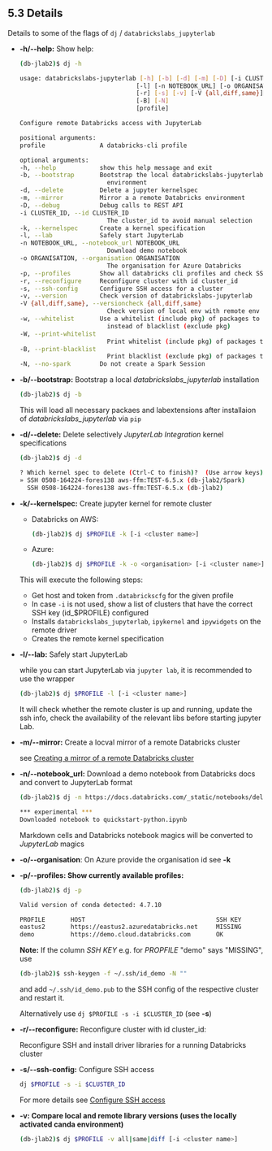 ## 5.3 Details

Details to some of the flags of `dj` / `databrickslabs_jupyterlab`

- **-h/--help:** Show help:

    ```bash
    (db-jlab2)$ dj -h

    usage: databrickslabs-jupyterlab [-h] [-b] [-d] [-m] [-D] [-i CLUSTER_ID] [-k]
                                    [-l] [-n NOTEBOOK_URL] [-o ORGANISATION] [-p]
                                    [-r] [-s] [-v] [-V {all,diff,same}] [-w] [-W]
                                    [-B] [-N]
                                    [profile]

    Configure remote Databricks access with JupyterLab

    positional arguments:
    profile               A databricks-cli profile

    optional arguments:
    -h, --help            show this help message and exit
    -b, --bootstrap       Bootstrap the local databrickslabs-jupyterlab
                            environment
    -d, --delete          Delete a jupyter kernelspec
    -m, --mirror          Mirror a a remote Databricks environment
    -D, --debug           Debug calls to REST API
    -i CLUSTER_ID, --id CLUSTER_ID
                            The cluster_id to avoid manual selection
    -k, --kernelspec      Create a kernel specification
    -l, --lab             Safely start JupyterLab
    -n NOTEBOOK_URL, --notebook_url NOTEBOOK_URL
                            Download demo notebook
    -o ORGANISATION, --organisation ORGANISATION
                            The organisation for Azure Databricks
    -p, --profiles        Show all databricks cli profiles and check SSH key
    -r, --reconfigure     Reconfigure cluster with id cluster_id
    -s, --ssh-config      Configure SSH access for a cluster
    -v, --version         Check version of databrickslabs-jupyterlab
    -V {all,diff,same}, --versioncheck {all,diff,same}
                            Check version of local env with remote env
    -w, --whitelist       Use a whitelist (include pkg) of packages to install
                            instead of blacklist (exclude pkg)
    -W, --print-whitelist
                            Print whitelist (include pkg) of packages to install
    -B, --print-blacklist
                            Print blacklist (exclude pkg) of packages to install
    -N, --no-spark        Do not create a Spark Session
    ```

- **-b/--bootstrap:** Bootstrap a local *databrickslabs_jupyterlab* installation

    ```bash
    (db-jlab2)$ dj -b
    ```

    This will load all necessary packaes and labextensions after installaion of *databrickslabs_jupyterlab* via `pip`

- **-d/--delete:** Delete selectively *JupyterLab Integration* kernel specifications

    ```bash
    (db-jlab2)$ dj -d

    ? Which kernel spec to delete (Ctrl-C to finish)?  (Use arrow keys)
    » SSH 0508-164224-fores138 aws-ffm:TEST-6.5.x (db-jlab2/Spark)
      SSH 0508-164224-fores138 aws-ffm:TEST-6.5.x (db-jlab2)
    ```

- **-k/--kernelspec:** Create jupyter kernel for remote cluster

    - Databricks on AWS:

        ```bash
        (db-jlab2)$ dj $PROFILE -k [-i <cluster name>]
        ```

    - Azure:

        ```bash
        (db-jlab2)$ dj $PROFILE -k -o <organisation> [-i <cluster name>]
        ```

    This will execute the following steps:

    - Get host and token from `.databrickscfg` for the given profile
    - In case `-i` is not used, show a list of clusters that have the correct SSH key (id_$PROFILE) configured
    - Installs `databrickslabs_jupyterlab`, `ipykernel` and `ipywidgets` on the remote driver
    - Creates the remote kernel specification

- **-l/--lab:** Safely start JupyterLab

    while you can start JupyterLab via `jupyter lab`, it is recommended to use the wrapper

    ```bash
    (db-jlab2)$ dj $PROFILE -l [-i <cluster name>]
    ```

    It will check whether the remote cluster is up and running, update the ssh info, check the availability of the relevant libs before starting jupyter Lab. 

- **-m/--mirror:** Create a locval mirror of a remote Databricks cluster

    see [Creating a mirror of a remote Databricks cluster](mirrored-environment.md)

- **-n/--notebook_url:** Download a demo notebook from Databricks docs and convert to JupyterLab format

    ```bash
    (db-jlab2)$ dj -n https://docs.databricks.com/_static/notebooks/delta/quickstart-python.html
    
    *** experimental ***
    Downloaded notebook to quickstart-python.ipynb
    ```

    Markdown cells and Databricks notebook magics will be converted to *JupyterLab* magics

- **-o/--organisation**: On Azure provide the organisation id
    see **-k**

- **-p/--profiles: Show currently available profiles:**

    ```bash
    (db-jlab2)$ dj -p

    Valid version of conda detected: 4.7.10

    PROFILE       HOST                                    SSH KEY
    eastus2       https://eastus2.azuredatabricks.net     MISSING
    demo          https://demo.cloud.databricks.com       OK
    ```

    **Note:** If the column *SSH KEY* e.g. for *PROPFILE* "demo" says "MISSING", use

    ```bash
    (db-jlab2)$ ssh-keygen -f ~/.ssh/id_demo -N ""
    ```

    and add `~/.ssh/id_demo.pub` to the SSH config of the respective cluster and restart it.

    Alternatively use `dj $PROFILE -s -i $CLUSTER_ID` (see **-s**)

- **-r/--reconfigure:** Reconfigure cluster with id cluster_id:

    Reconfigure SSH and install driver libraries for a running Databricks cluster

- **-s/--ssh-config:** Configure SSH access

    ```bash
    dj $PROFILE -s -i $CLUSTER_ID
    ```

    For more details see [Configure SSH access](../ssh-configurations.md)

- **-v: Compare local and remote library versions (uses the locally activated canda environment)**

    ```bash
    (db-jlab2)$ dj $PROFILE -v all|same|diff [-i <cluster name>]
    ```

